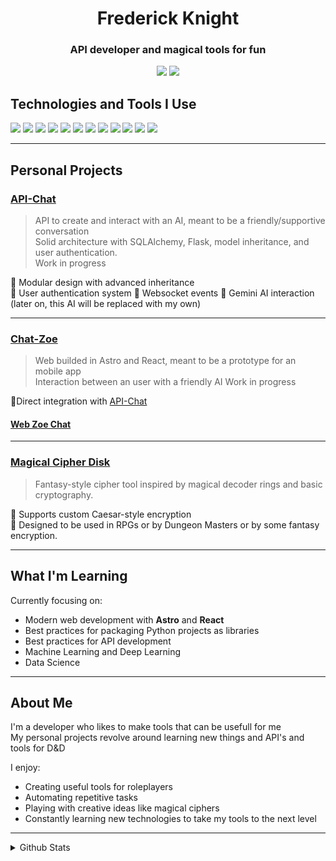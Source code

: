 <h1 align="center">Frederick Knight</h1>
<h3 align="center">API developer and magical tools for fun</h3>

<p align="center">
  <a href="https://github.com/FrederickKnight"><img src="https://img.shields.io/github/followers/FrederickKnight?label=Follow&style=social"></a>
  <a href="https://www.linkedin.com/in/johnfrederickknight/"><img src="https://img.shields.io/badge/LinkedIn-blue?logo=linkedin&logoColor=white"></a>
</p>

## Technologies and Tools I Use

<p>
  <img src="https://img.shields.io/badge/Python-3776AB?style=for-the-badge&logo=python&logoColor=white"/>
  <img src="https://img.shields.io/badge/Pandas-150458?style=for-the-badge&logo=pandas&logoColor=white"/>
  <img src="https://img.shields.io/badge/Numpy-013243?style=for-the-badge&logo=numpy&logoColor=white"/>
  <img src="https://img.shields.io/badge/Scikit_Learn-F7931E?style=for-the-badge&logo=scikit-learn&logoColor=white"/>
  <img src="https://img.shields.io/badge/Matplotlib-11557C?style=for-the-badge&logoColor=white"/>
  <img src="https://img.shields.io/badge/Seaborn-5A5A5A?style=for-the-badge&logoColor=white"/>
  <img src="https://img.shields.io/badge/SQLAlchemy-8B1C1C?style=for-the-badge&logo=sqlalchemy&logoColor=white"/>
  <img src="https://img.shields.io/badge/Flask-000000?style=for-the-badge&logo=flask&logoColor=white"/>
  <img src="https://img.shields.io/badge/Jupyter-F37626?style=for-the-badge&logo=jupyter&logoColor=white"/>
  <img src="https://img.shields.io/badge/React-20232a?style=for-the-badge&logo=react&logoColor=61dafb"/>
  <img src="https://img.shields.io/badge/Astro-1B1F23?style=for-the-badge&logo=astro&logoColor=FF5D01"/>
  <img src="https://img.shields.io/badge/TypeScript-3178C6?style=for-the-badge&logo=typescript&logoColor=white"/>
</p>

---

## Personal Projects

### [API-Chat](https://github.com/FrederickKnight/API-CHAT)
> API to create and interact with an AI, meant to be a friendly/supportive conversation<br>
> Solid architecture with SQLAlchemy, Flask, model inheritance, and user authentication.<br/>
> Work in progress

🔹 Modular design with advanced inheritance  
🔹 User authentication system
🔹 Websocket events
🔹 Gemini AI interaction (later on, this AI will be replaced with my own)

---

### [Chat-Zoe](https://github.com/FrederickKnight/CHAT-ZOE)
> Web builded in Astro and React, meant to be a prototype for an mobile app<br>
> Interaction between an user with a friendly AI
> Work in progress

🔹Direct integration with [API-Chat](#api-chat)
#### [Web Zoe Chat](https://chat-zoe.onrender.com/)

---
### [Magical Cipher Disk](https://github.com/FrederickKnight/Magical_Cipher_Disk)
> Fantasy-style cipher tool inspired by magical decoder rings and basic cryptography.<br/>

🔹 Supports custom Caesar-style encryption  
🔹 Designed to be used in RPGs or by Dungeon Masters or by some fantasy encryption.

---

## What I'm Learning

Currently focusing on:

- Modern web development with **Astro** and **React**
- Best practices for packaging Python projects as libraries
- Best practices for API development
- Machine Learning and Deep Learning
- Data Science

---

## About Me

I'm a developer who likes to make tools that can be usefull for me<br>
My personal projects revolve around learning new things and API's and tools for D&D<br>

I enjoy:

- Creating useful tools for roleplayers
- Automating repetitive tasks
- Playing with creative ideas like magical ciphers
- Constantly learning new technologies to take my tools to the next level

---

<details>
  <summary>Github Stats</summary>
  
  <p align="center">
    <img src="https://github-readme-stats.vercel.app/api?username=FrederickKnight&theme=vue-dark&show_icons=true&hide_border=false&count_private=true" width = 400px/>
    <br/>
    <img src="https://github-readme-streak-stats.herokuapp.com/?user=FrederickKnight&theme=vue-dark&hide_border=false" width = 400px/>
    <br/>
    <img src="https://github-readme-stats.vercel.app/api/top-langs/?username=FrederickKnight&theme=vue-dark&show_icons=true&hide_border=false&layout=compact&cache_seconds=1800" width = 400px/>
  </p>
</details>
